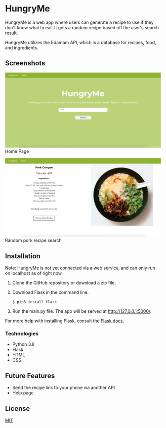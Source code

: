 # HungryMe

HungryMe is a web app where users can generate a recipe to use if they don't know what to eat. It gets a random recipe based off the user's search result.

HungryMe utilizes the Edamam API, which is a database for recipes, food, and ingredients.


## Screenshots

![Home page](static/screenshots/home-pg.png) 
Home Page

![Random pork recipe search](static/screenshots/random-pork-recipe.png)
Random pork recipe search


## Installation
Note: HungryMe is not yet connected via a web service, and can only run on localhost as of right now.

1. Clone the GitHub repository or download a zip file.

2. Download Flask in the command line.
    ```
    $ pip3 install flask
    ```

3. Run the main.py file. The app will be served at http://127.0.0.1:5000/.

For more help with installing Flask, consult the [Flask docs](https://flask.palletsprojects.com/en/1.1.x/installation/).


### Technologies
- Python 3.8
- Flask
- HTML
- CSS


## Future Features
- Send the recipe link to your phone via another API
- Help page


## License
[MIT](https://choosealicense.com/licenses/mit/)